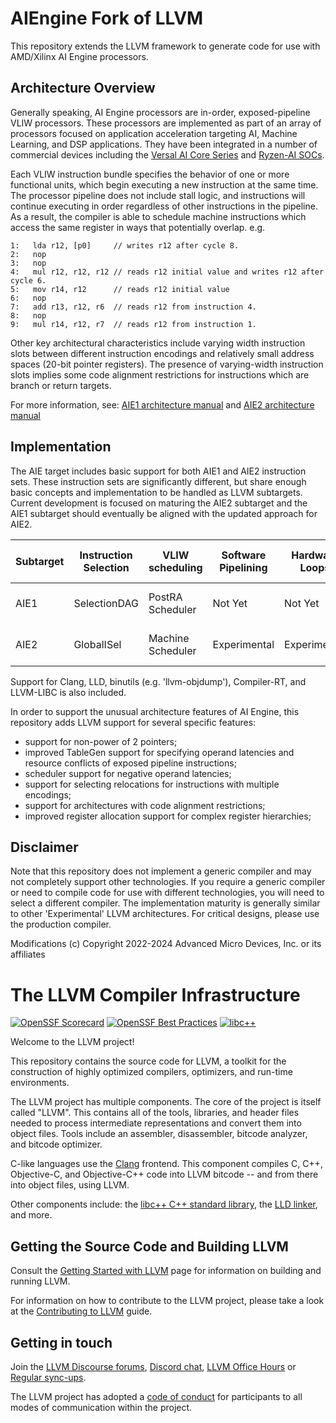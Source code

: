# AIEngine Fork of LLVM

This repository extends the LLVM framework to generate code for use with AMD/Xilinx AI Engine processors.

## Architecture Overview

Generally speaking, AI Engine processors are in-order, exposed-pipeline VLIW processors.  These processors are implemented as part of an array of processors focused on application acceleration targeting AI, Machine Learning, and DSP applications.  They have been integrated in a number of commercial devices including the [Versal AI Core Series](https://www.xilinx.com/products/silicon-devices/acap/versal-ai-core.html) and [Ryzen-AI SOCs](https://www.amd.com/en/products/processors/consumer/ryzen-ai.html).

Each VLIW instruction bundle specifies the behavior of one or more functional units, which begin executing a new instruction at the same time.  The processor pipeline does not include stall logic, and instructions will continue executing in order regardless of other instructions in the pipeline.  As a result, the compiler is able to schedule machine instructions which access the same register in ways that potentially overlap.  e.g.

```
1:   lda r12, [p0]     // writes r12 after cycle 8.
2:   nop
3:   nop
4:   mul r12, r12, r12 // reads r12 initial value and writes r12 after cycle 6.
5:   mov r14, r12      // reads r12 initial value
6:   nop
7:   add r13, r12, r6  // reads r12 from instruction 4.
8:   nop
9:   mul r14, r12, r7  // reads r12 from instruction 1.
```

Other key architectural characteristics include varying width instruction slots between different instruction encodings and relatively small address spaces (20-bit pointer registers).  The presence of varying-width instruction slots implies some code alignment restrictions for instructions which are branch or return targets.

For more information, see:
[AIE1 architecture manual](https://docs.xilinx.com/r/en-US/am009-versal-ai-engine) and 
[AIE2 architecture manual](https://docs.xilinx.com/r/en-US/am020-versal-aie-ml)


## Implementation

The AIE target includes basic support for both AIE1 and AIE2 instruction sets.  These instruction sets are significantly different, but share enough basic concepts and implementation to be handled as LLVM subtargets.  Current development is focused on maturing the AIE2 subtarget and the AIE1 subtarget should eventually be aligned with the updated approach for AIE2.

| Subtarget | Instruction Selection | VLIW scheduling | Software Pipelining | Hardware Loops | delay slot filling | Floating point | Vector Intrinsics | post-increment addressing |
| --- | --- | --- | --- | --- | --- | --- | --- | --- |
| AIE1 | 	SelectionDAG	| PostRA Scheduler	| Not Yet	| Not Yet	    | Not Yet	| Yes, vector fp32	    | Yes, i8, i16, i32	| No  |
| AIE2 |	GlobalISel	    | Machine Scheduler	| Experimental | Experimental	| Yes	    | Yes, vector bfloat	| Yes, i8, i16   	| Yes |

Support for Clang, LLD, binutils (e.g. 'llvm-objdump'), Compiler-RT, and LLVM-LIBC is also included.

In order to support the unusual architecture features of AI Engine, this repository adds LLVM support for several specific features:
- support for non-power of 2 pointers;
- improved TableGen support for specifying operand latencies and resource conflicts of exposed pipeline instructions;
- scheduler support for negative operand latencies;
- support for selecting relocations for instructions with multiple encodings;
- support for architectures with code alignment restrictions;
- improved register allocation support for complex register hierarchies;

## Disclaimer

Note that this repository does not implement a generic compiler and may not completely support other technologies.  If you require a generic compiler or need to compile code for use with different technologies, you will need to select a different compiler.  The implementation maturity is generally similar to other 'Experimental' LLVM architectures.  For critical designs, please use the production compiler.

Modifications (c) Copyright 2022-2024 Advanced Micro Devices, Inc. or its affiliates

# The LLVM Compiler Infrastructure

[![OpenSSF Scorecard](https://api.securityscorecards.dev/projects/github.com/llvm/llvm-project/badge)](https://securityscorecards.dev/viewer/?uri=github.com/llvm/llvm-project)
[![OpenSSF Best Practices](https://www.bestpractices.dev/projects/8273/badge)](https://www.bestpractices.dev/projects/8273)
[![libc++](https://github.com/llvm/llvm-project/actions/workflows/libcxx-build-and-test.yaml/badge.svg?branch=main&event=schedule)](https://github.com/llvm/llvm-project/actions/workflows/libcxx-build-and-test.yaml?query=event%3Aschedule)

Welcome to the LLVM project!

This repository contains the source code for LLVM, a toolkit for the
construction of highly optimized compilers, optimizers, and run-time
environments.

The LLVM project has multiple components. The core of the project is
itself called "LLVM". This contains all of the tools, libraries, and header
files needed to process intermediate representations and convert them into
object files. Tools include an assembler, disassembler, bitcode analyzer, and
bitcode optimizer.

C-like languages use the [Clang](https://clang.llvm.org/) frontend. This
component compiles C, C++, Objective-C, and Objective-C++ code into LLVM bitcode
-- and from there into object files, using LLVM.

Other components include:
the [libc++ C++ standard library](https://libcxx.llvm.org),
the [LLD linker](https://lld.llvm.org), and more.

## Getting the Source Code and Building LLVM

Consult the
[Getting Started with LLVM](https://llvm.org/docs/GettingStarted.html#getting-the-source-code-and-building-llvm)
page for information on building and running LLVM.

For information on how to contribute to the LLVM project, please take a look at
the [Contributing to LLVM](https://llvm.org/docs/Contributing.html) guide.

## Getting in touch

Join the [LLVM Discourse forums](https://discourse.llvm.org/), [Discord
chat](https://discord.gg/xS7Z362),
[LLVM Office Hours](https://llvm.org/docs/GettingInvolved.html#office-hours) or
[Regular sync-ups](https://llvm.org/docs/GettingInvolved.html#online-sync-ups).

The LLVM project has adopted a [code of conduct](https://llvm.org/docs/CodeOfConduct.html) for
participants to all modes of communication within the project.
